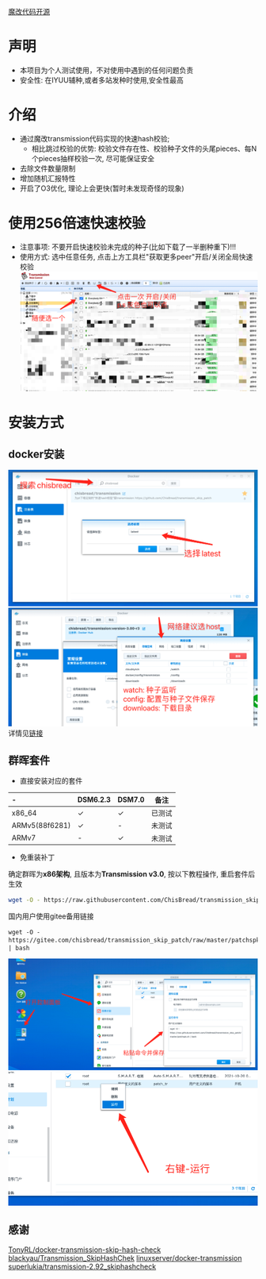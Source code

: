 [魔改代码开源](https://github.com/ChisBread/transmission_pt_edition)

# 声明

- 本项目为个人测试使用，不对使用中遇到的任何问题负责
- 安全性: 在IYUU辅种,或者多站发种时使用,安全性最高

# 介绍

- 通过魔改transmission代码实现的快速hash校验;
  - 相比跳过校验的优势: 校验文件存在性、校验种子文件的头尾pieces、每N个pieces抽样校验一次, 尽可能保证安全
- 去除文件数量限制
- 增加随机汇报特性
- 开启了O3优化, 理论上会更快(暂时未发现奇怪的现象)

# 使用256倍速快速校验
- 注意事项: 不要开启快速校验未完成的种子(比如下载了一半删种重下)!!!
- 使用方式: 选中任意任务, 点击上方工具栏"获取更多peer"开启/关闭全局快速校验
![image](https://github.com/ChisBread/transmission_skip_patch/raw/master/%20resource/switch_1.png)
# 安装方式

## docker安装

![image](https://github.com/ChisBread/transmission_skip_patch/raw/master/%20resource/docker_1.png)
![image](https://github.com/ChisBread/transmission_skip_patch/raw/master/%20resource/docker_2.png)
详情见[链接](https://hub.docker.com/repository/docker/chisbread/transmission)

## 群晖套件

- 直接安装对应的套件

| - | DSM6.2.3 | DSM7.0 | 备注 |
| :--------  | :-----  | :----  | :----:  |
| x86_64 | ✓ | ✓ | 已测试 |
| ARMv5(88f6281) | ✓ | - | 未测试 |
| ARMv7 | - | ✓ | 未测试 |

- 免重装补丁

确定群晖为**x86架构**, 且版本为**Transmission v3.0**, 按以下教程操作, 重启套件后生效

```bash
wget -O - https://raw.githubusercontent.com/ChisBread/transmission_skip_patch/master/patchspk.sh | bash
```

国内用户使用gitee备用链接

```
wget -O - https://gitee.com/chisbread/transmission_skip_patch/raw/master/patchspk.sh | bash
```

![image](https://github.com/ChisBread/transmission_skip_patch/raw/master/%20resource/patch_1.jpg)
![image](https://github.com/ChisBread/transmission_skip_patch/raw/master/%20resource/patch_2.jpg)

## 感谢

[TonyRL/docker-transmission-skip-hash-check](https://github.com/TonyRL/docker-transmission-skip-hash-check)
[blackyau/Transmission_SkipHashChek](https://github.com/blackyau/Transmission_SkipHashChek/)
[linuxserver/docker-transmission](https://github.com/linuxserver/docker-transmission)
[superlukia/transmission-2.92_skiphashcheck](https://github.com/superlukia/transmission-2.92_skiphashcheck)